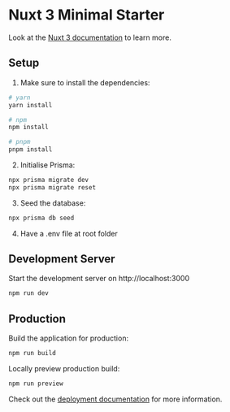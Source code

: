 # Nuxt 3 Minimal Starter

Look at the [Nuxt 3 documentation](https://nuxt.com/docs/getting-started/introduction) to learn more.

## Setup

1. Make sure to install the dependencies:

```bash
# yarn
yarn install

# npm
npm install

# pnpm
pnpm install
```

2. Initialise Prisma:
```bash
npx prisma migrate dev
npx prisma migrate reset
```

3. Seed the database:
```bash
npx prisma db seed
```

4. Have a .env file at root folder

## Development Server

Start the development server on http://localhost:3000

```bash
npm run dev
```


## Production

Build the application for production:

```bash
npm run build
```

Locally preview production build:

```bash
npm run preview
```

Check out the [deployment documentation](https://nuxt.com/docs/getting-started/deployment) for more information.
